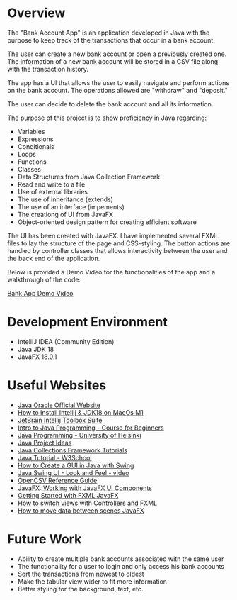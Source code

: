 # Overview
The "Bank Account App" is an application developed in Java with the purpose to keep track of the transactions that occur in a bank account. 

The user can create a new bank account or open a previously created one. The information of a new bank account will be stored in a CSV file along with the transaction history.


The app has a UI that allows the user to easily navigate and perform actions on the bank account. The operations allowed are "withdraw" and "deposit." 

The user can decide to delete the bank account and all its information. 

The purpose of this project is to show proficiency in Java regarding:
* Variables
* Expressions
* Conditionals
* Loops
* Functions
* Classes
* Data Structures from Java Collection Framework
* Read and write to a file
* Use of external libraries 
* The use of inheritance (extends)
* The use of an interface (impements)
* The creationg of UI from JavaFX
* Object-oriented design pattern for creating efficient software

The UI has been created with JavaFX. I have implemented several FXML files to lay the structure of the page and CSS-styling. The button actions are handled by controller classes that allows interactivity between the user and the back end of the application. 

Below is provided a Demo Video for the functionalities of the app and a walkthrough of the code:

[Bank App Demo Video](https://youtu.be/gZ8hJccjvcg)

# Development Environment
* IntelliJ IDEA (Community Edition)
* Java JDK 18
* JavaFX 18.0.1

# Useful Websites
* [Java Oracle Official Website](https://www.oracle.com/java/technologies/downloads/)
* [How to Install Intellij & JDK18 on MacOs M1](https://www.youtube.com/watch?v=TPtKE8yLc9M)
* [JetBrain Intellij Toolbox Suite](https://www.jetbrains.com/toolbox-app/)
* [Intro to Java Programming - Course for Beginners](https://www.youtube.com/watch?v=GoXwIVyNvX0)
* [Java Programming - University of Helsinki](https://java-programming.mooc.fi/)
* [Java Project Ideas](https://www.upgrad.com/blog/java-project-ideas-topics-for-beginners/)
* [Java Collections Framework Tutorials](https://beginnersbook.com/java-collections-tutorials/)
* [Java Tutorial - W3School](https://www.w3schools.com/java/default.asp)
* [How to Create a GUI in Java with Swing](https://www.guru99.com/java-swing-gui.html)
* [Java Swing UI - Look and Feel - video](https://www.youtube.com/watch?v=He-1O8Pa4SE&t=718s)
* [OpenCSV Reference Guide](http://opencsv.sourceforge.net/)
* [JavaFX: Working with JavaFX UI Components](https://docs.oracle.com/javase/8/javafx/user-interface-tutorial/)
* [Getting Started with FXML JavaFX](https://docs.oracle.com/javafx/2/get_started/fxml_tutorial.htm)
* [How to switch views with Controllers and FXML](https://www.youtube.com/watch?v=XCgcQTQCfJQ)
* [How to move data between scenes JavaFX](https://dev.to/devtony101/javafx-3-ways-of-passing-information-between-scenes-1bm8#:~:text=Create%20an%20FXMLLoader%20object%20and,pass%20it%20the%20controller%20instance)

# Future Work
* Ability to create multiple bank accounts associated with the same user
* The functionality for a user to login and only access his bank accounts
* Sort the transactions from newest to oldest
* Make the tabular view wider to fit more information
* Better styling for the background, text, etc.
